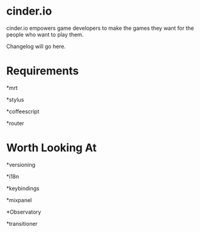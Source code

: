 cinder.io
=========

cinder.io empowers game developers to make the games they want for the people who want to play them.

Changelog will go here.

Requirements
=========
*mrt

*stylus

*coffeescript

*router

Worth Looking At
=========
*versioning

*i18n

*keybindings

*mixpanel

*Observatory

*transitioner
